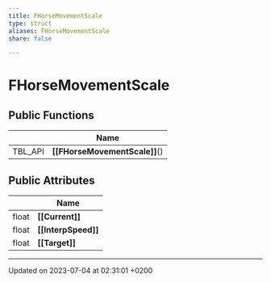 ```yaml
---
title: FHorseMovementScale
type: struct
aliases: FHorseMovementScale
share: false

---
```


# FHorseMovementScale





## Public Functions

|                | Name           |
| -------------- | -------------- |
| TBL_API | **[[FHorseMovementScale]]**() |

## Public Attributes

|                | Name           |
| -------------- | -------------- |
| float | **[[Current]]**  |
| float | **[[InterpSpeed]]**  |
| float | **[[Target]]**  |

-------------------------------

Updated on 2023-07-04 at 02:31:01 +0200